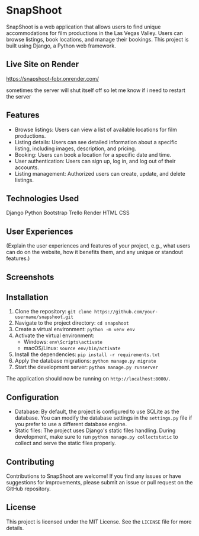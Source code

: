 # SnapShoot

SnapShoot is a web application that allows users to find unique accommodations for film productions in the Las Vegas Valley. Users can browse listings, book locations, and manage their bookings. This project is built using Django, a Python web framework.

## Live Site on Render 
https://snapshoot-fobr.onrender.com/

sometimes the server will shut itself off so let me know if i need to restart the server
## Features

- Browse listings: Users can view a list of available locations for film productions.
- Listing details: Users can see detailed information about a specific listing, including images, description, and pricing.
- Booking: Users can book a location for a specific date and time.
- User authentication: Users can sign up, log in, and log out of their accounts.
- Listing management: Authorized users can create, update, and delete listings.

## Technologies Used
Django
Python
Bootstrap
Trello
Render
HTML
CSS

## User Experiences
(Explain the user experiences and features of your project, e.g., what users can do on the website, how it benefits them, and any unique or standout features.)

## Screenshots

## Installation

1. Clone the repository: `git clone https://github.com/your-username/snapshoot.git`
2. Navigate to the project directory: `cd snapshoot`
3. Create a virtual environment: `python -m venv env`
4. Activate the virtual environment:
   - Windows: `env\Scripts\activate`
   - macOS/Linux: `source env/bin/activate`
5. Install the dependencies: `pip install -r requirements.txt`
6. Apply the database migrations: `python manage.py migrate`
7. Start the development server: `python manage.py runserver`

The application should now be running on `http://localhost:8000/`.

## Configuration

- Database: By default, the project is configured to use SQLite as the database. You can modify the database settings in the `settings.py` file if you prefer to use a different database engine.
- Static files: The project uses Django's static files handling. During development, make sure to run `python manage.py collectstatic` to collect and serve the static files properly.

## Contributing

Contributions to SnapShoot are welcome! If you find any issues or have suggestions for improvements, please submit an issue or pull request on the GitHub repository.

## License

This project is licensed under the MIT License. See the `LICENSE` file for more details.
